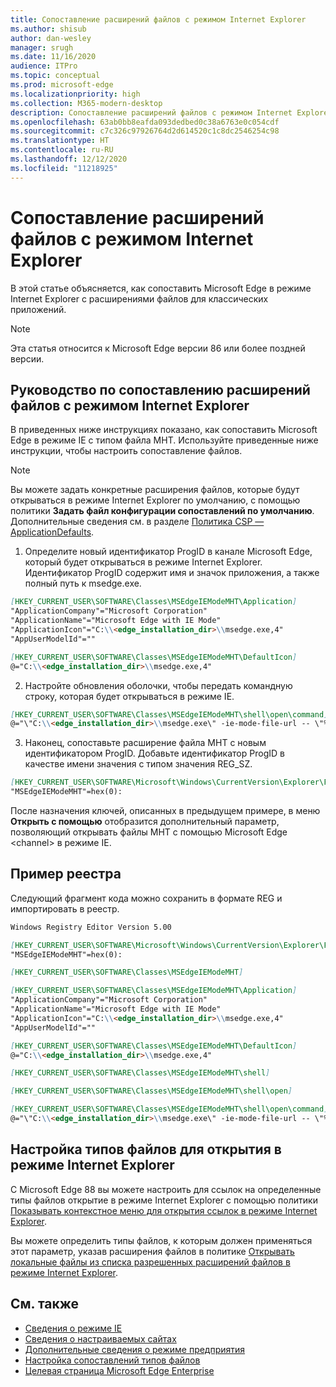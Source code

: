 ```yaml
---
title: Сопоставление расширений файлов с режимом Internet Explorer
ms.author: shisub
author: dan-wesley
manager: srugh
ms.date: 11/16/2020
audience: ITPro
ms.topic: conceptual
ms.prod: microsoft-edge
ms.localizationpriority: high
ms.collection: M365-modern-desktop
description: Сопоставление расширений файлов с режимом Internet Explorer
ms.openlocfilehash: 63ab0bb8eafda093dedbed0c38a6763e0c054cdf
ms.sourcegitcommit: c7c326c97926764d2d614520c1c8dc2546254c98
ms.translationtype: HT
ms.contentlocale: ru-RU
ms.lasthandoff: 12/12/2020
ms.locfileid: "11218925"
---
```

# Сопоставление расширений файлов с режимом Internet Explorer

В этой статье объясняется, как сопоставить Microsoft Edge в режиме Internet Explorer с расширениями файлов для классических приложений.

> [!NOTE]
> Эта статья относится к Microsoft Edge версии 86 или более поздней версии.

## Руководство по сопоставлению расширений файлов с режимом Internet Explorer

В приведенных ниже инструкциях показано, как сопоставить Microsoft Edge в режиме IE с типом файла MHT. Используйте приведенные ниже инструкции, чтобы настроить сопоставление файлов.

> [!NOTE]
> Вы можете задать конкретные расширения файлов, которые будут открываться в режиме Internet Explorer по умолчанию, с помощью политики **Задать файл конфигурации сопоставлений по умолчанию**. Дополнительные сведения см. в разделе [Политика CSP — ApplicationDefaults](https://docs.microsoft.com/windows/client-management/mdm/policy-csp-applicationdefaults#applicationdefaults-defaultassociationsconfiguration).

1. Определите новый идентификатор ProgID в канале Microsoft Edge, который будет открываться в режиме Internet Explorer. Идентификатор ProgID содержит имя и значок приложения, а также полный путь к msedge.exe.

```markdown
[HKEY_CURRENT_USER\SOFTWARE\Classes\MSEdgeIEModeMHT\Application]
"ApplicationCompany"="Microsoft Corporation"
"ApplicationName"="Microsoft Edge with IE Mode"
"ApplicationIcon"="C:\\<edge_installation_dir>\\msedge.exe,4"
"AppUserModelId"=""
```

```markdown
[HKEY_CURRENT_USER\SOFTWARE\Classes\MSEdgeIEModeMHT\DefaultIcon]
@="C:\\<edge_installation_dir>\\msedge.exe,4"
```

2. Настройте обновления оболочки, чтобы передать командную строку, которая будет открываться в режиме IE.

```markdown
[HKEY_CURRENT_USER\SOFTWARE\Classes\MSEdgeIEModeMHT\shell\open\command]
@="\"C:\\<edge_installation_dir>\\msedge.exe\" -ie-mode-file-url -- \"%1\""
```

3. Наконец, сопоставьте расширение файла MHT с новым идентификатором ProgID. Добавьте идентификатор ProgID в качестве имени значения с типом значения REG_SZ.

```markdown
[HKEY_CURRENT_USER\SOFTWARE\Microsoft\Windows\CurrentVersion\Explorer\FileExts\.mht\OpenWithProgids]
"MSEdgeIEModeMHT"=hex(0):
```

После назначения ключей, описанных в предыдущем примере, в меню **Открыть с помощью** отобразится дополнительный параметр, позволяющий открывать файлы MHT с помощью Microsoft Edge \<channel\> в режиме IE.

## Пример реестра

Следующий фрагмент кода можно сохранить в формате REG и импортировать в реестр.

```markdown
Windows Registry Editor Version 5.00

[HKEY_CURRENT_USER\SOFTWARE\Microsoft\Windows\CurrentVersion\Explorer\FileExts\.mht\OpenWithProgids]
"MSEdgeIEModeMHT"=hex(0):

[HKEY_CURRENT_USER\SOFTWARE\Classes\MSEdgeIEModeMHT]

[HKEY_CURRENT_USER\SOFTWARE\Classes\MSEdgeIEModeMHT\Application]
"ApplicationCompany"="Microsoft Corporation"
"ApplicationName"="Microsoft Edge with IE Mode"
"ApplicationIcon"="C:\\<edge_installation_dir>\\msedge.exe,4"
"AppUserModelId"=""

[HKEY_CURRENT_USER\SOFTWARE\Classes\MSEdgeIEModeMHT\DefaultIcon]
@="C:\\<edge_installation_dir>\\msedge.exe,4"

[HKEY_CURRENT_USER\SOFTWARE\Classes\MSEdgeIEModeMHT\shell]

[HKEY_CURRENT_USER\SOFTWARE\Classes\MSEdgeIEModeMHT\shell\open]

[HKEY_CURRENT_USER\SOFTWARE\Classes\MSEdgeIEModeMHT\shell\open\command]
@="\"C:\\<edge_installation_dir>\\msedge.exe\" -ie-mode-file-url -- \"%1\""

```
## Настройка типов файлов для открытия в режиме Internet Explorer

С Microsoft Edge 88 вы можете настроить для ссылок на определенные типы файлов открытие в режиме Internet Explorer с помощью политики [Показывать контекстное меню для открытия ссылок в режиме Internet Explorer](https://docs.microsoft.com/deployedge/microsoft-edge-policies#show-context-menu-to-open-a-link-in-internet-explorer-mode). 

Вы можете определить типы файлов, к которым должен применяться этот параметр, указав расширения файлов в политике [Открывать локальные файлы из списка разрешенных расширений файлов в режиме Internet Explorer](https://docs.microsoft.com/deployedge/microsoft-edge-policies#internetexplorerintegrationlocalfileextensionallowlist). 

## См. также

- [Сведения о режиме IE](https://docs.microsoft.com/deployedge/edge-ie-mode)
- [Сведения о настраиваемых сайтах](https://docs.microsoft.com/deployedge/edge-learnmore-configurable-sites-ie-mode)
- [Дополнительные сведения о режиме предприятия](https://docs.microsoft.com/internet-explorer/ie11-deploy-guide/enterprise-mode-overview-for-ie11)
- [Настройка сопоставлений типов файлов](https://docs.microsoft.com/windows/win32/shell/fa-file-types)
- [Целевая страница Microsoft Edge Enterprise](https://aka.ms/EdgeEnterprise)
